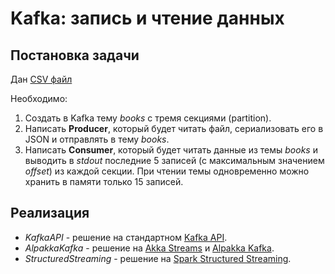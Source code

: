 # Kafka: запись и чтение данных

## Постановка задачи

Дан [CSV файл](https://www.kaggle.com/sootersaalu/amazon-top-50-bestselling-books-2009-2019)

Необходимо:
1. Создать в Kafka тему *books* с тремя секциями (partition).
2. Написать **Producer**, который будет читать файл, сериализовать его в JSON и отправлять в тему *books*.
3. Написать **Consumer**, который будет читать данные из темы *books* и выводить в *stdout* последние 5 записей (с максимальным значением *offset*) из каждой секции. При чтении темы одновременно можно хранить в памяти только 15 записей.

## Реализация

* *KafkaAPI* - решение на стандартном [Kafka API](http://kafka.apache.org/documentation/#api).
* *AlpakkaKafka* - решение на [Akka Streams](https://doc.akka.io/docs/akka/current/stream/index.html) и [Alpakka Kafka](https://doc.akka.io/docs/alpakka-kafka/current/index.html).
* *StructuredStreaming* - решение на [Spark Structured Streaming](http://spark.apache.org/docs/latest/structured-streaming-programming-guide.html).
